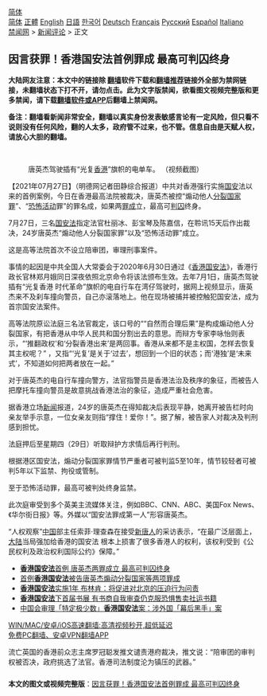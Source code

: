  <!-- 面包屑导航 --> <div class="breadcrumb"><!-- GTranslate: https://gtranslate.io/ -->  <div class="switcher notranslate">  <div class="selected">  <a href="#" onclick="return false;"> 简体</a>  </div>  <div class="option">  <a href="https://www.bannedbook.org" onclick="doGTranslate('zh-CN|zh-CN');jQuery('div.switcher div.selected a').html(jQuery(this).html());return false;" title="简体中文" class="nturl selected"> 简体</a>  <a href="https://www.bannedbook.org/zh-tw/" onclick="doGTranslate('zh-CN|zh-TW');jQuery('div.switcher div.selected a').html(jQuery(this).html());return false;" title="繁體中文" class="nturl"> 正體</a>  <a href="https://www.bannedbook.org/en/" onclick="doGTranslate('zh-CN|en');jQuery('div.switcher div.selected a').html(jQuery(this).html());return false;" title="English" class="nturl"> English</a>  <a href="https://www.bannedbook.org/ja/" onclick="doGTranslate('zh-CN|ja');jQuery('div.switcher div.selected a').html(jQuery(this).html());return false;" title="日本語" class="nturl"> 日語</a>  <a href="https://www.bannedbook.org/ko/" onclick="doGTranslate('zh-CN|ko');jQuery('div.switcher div.selected a').html(jQuery(this).html());return false;" title="한국어" class="nturl"> 한국어</a>  <a href="https://www.bannedbook.org/de/" onclick="doGTranslate('zh-CN|de');jQuery('div.switcher div.selected a').html(jQuery(this).html());return false;" title="Deutsch" class="nturl"> Deutsch</a>  <a href="https://www.bannedbook.org/fr/" onclick="doGTranslate('zh-CN|fr');jQuery('div.switcher div.selected a').html(jQuery(this).html());return false;" title="Français" class="nturl"> Français</a>  <a href="https://www.bannedbook.org/ru/" onclick="doGTranslate('zh-CN|ru');jQuery('div.switcher div.selected a').html(jQuery(this).html());return false;" title="Русский" class="nturl"> Русский</a>  <a href="https://www.bannedbook.org/es/" onclick="doGTranslate('zh-CN|es');jQuery('div.switcher div.selected a').html(jQuery(this).html());return false;" title="Español" class="nturl"> Español</a>  <a href="https://www.bannedbook.org/it/" onclick="doGTranslate('zh-CN|it');jQuery('div.switcher div.selected a').html(jQuery(this).html());return false;" title="Italiano" class="nturl"> Italiano</a>  </div>  </div>      <div class='breadcrumb-sub'><!-- Breadcrumb NavXT 6.3.0 --> <a href="https://www.bannedbook.org/" class="home">禁闻网</a> &gt; <a href="https://www.bannedbook.org/bnews/comments/" class="category">新闻评论</a> &gt; 正文</div></div><h2>因言获罪！香港国安法首例罪成 最高可判囚终身</h2> <p class="notice"><b>大陆网友注意：本文中的链接除 <a href="https://github.com/bannedbook/fanqiang" >翻墙</a>软件下载和<a href="https://github.com/killgcd/justmysocks/blob/master/README.md">翻墙推荐</a>链接外全部为禁网链接，未翻墙状态下打不开，请勿点击。此为文字版禁闻，欲看图文视频完整版和更多禁闻，请下载<a href="https://github.com/bannedbook/fanqiang">翻墙软件或APP</a>后翻墙上禁闻网。</p><p>备注：翻墙看新闻非常安全，翻墙以真实身份发表敏感言论有一定风险，但只看不说则没有任何风险，翻的人太多，政府管不过来，也不管。信息自由是天赋人权，请放心大胆的翻墙。</b></p>  <div class="entry"> <br /> <figure><a href="https://i2.wp.com/upload-images-bucket-v64rleca837do.s3.eu-west-1.amazonaws.com/wp-content/uploads/2021/06/23224106/Screen-Shot-2021-06-23-at-18.40.43.png?fit=1714%2C1280&#038;ssl=1" data-caption="唐英杰驾驶插有“光复香港”旗帜的电单车。 （视频截图）"></a><figcaption class="wp-caption-text">唐英杰驾驶插有“光复<a href="https://www.bannedbook.org/bnews/tag/%e9%a6%99%e6%b8%af/" class="st_tag internal_tag" rel="tag" title="标签 香港 下的日志">香港</a>”旗帜的电单车。 （视频截图）</figcaption></figure> <p>【2021年07月27日】（明德网记者田静综合报道）中共对香港强行实施<a href="https://www.bannedbook.org/bnews/tag/%E5%9B%BD%E5%AE%89/" class="st_tag internal_tag" rel="tag" title="标签 国安 下的日志">国安</a>法以来的首例案例，今日在香港最高法院被裁决，唐英杰被控“煽动他人<a href="https://www.bannedbook.org/bnews/tag/%E5%88%86%E8%A3%82%E5%9B%BD%E5%AE%B6%E7%BD%AA/" class="st_tag internal_tag" rel="tag" title="标签 分裂国家罪 下的日志">分裂国家罪</a>”、“<a href="https://www.bannedbook.org/bnews/tag/%E6%81%90%E6%80%96%E6%B4%BB%E5%8A%A8/" class="st_tag internal_tag" rel="tag" title="标签 恐怖活动 下的日志">恐怖活动</a>罪”的罪名成，如果两<a href="https://www.bannedbook.org/bnews/tag/%E7%BD%AA%E6%88%90/" class="st_tag internal_tag" rel="tag" title="标签 罪成 下的日志">罪成</a>立，最高可<a href="https://www.bannedbook.org/bnews/tag/%E5%88%A4%E5%9B%9A/" class="st_tag internal_tag" rel="tag" title="标签 判囚 下的日志">判囚</a>终身。</p> <p>7月27日，三名<a href="https://www.bannedbook.org/bnews/tag/%e5%9b%bd%e5%ae%89%e6%b3%95/" class="st_tag internal_tag" rel="tag" title="标签 国安法 下的日志">国安法</a>指定法官杜丽冰、彭宝琴及陈嘉信，在聆讯15天后作出裁决，24岁唐英杰“煽动他人分裂国家罪”以及“恐怖活动罪”成立。</p> <p>这是高等法院首次不设立陪审团，审理刑事案件。</p>  <p>事情的起因是中共全国人大常委会于2020年6月30日通过《<a href="https://www.bannedbook.org/bnews/tag/%e9%a6%99%e6%b8%af%e5%9b%bd%e5%ae%89%e6%b3%95/" class="st_tag internal_tag" rel="tag" title="标签 香港国安法 下的日志">香港国安法</a>》，香港行政长官林郑月娥同日深夜依照北京命令将该法颁布生效。去年7月1日，唐英杰驾驶插有“光复香港 时代革命”旗帜的电自行车在湾仔驾驶时，据网上视频显示，唐英杰来不及刹车撞向警员，自己亦滚落地上。他在现场被捕并被控触犯国安法，成为首宗国安法案件。</p> <p>高等法院原讼法庭三名法官裁定，该口号的““自然而合理后果”是构成煽动他人分裂国家，有把香港从中华人民共和国分割出去的意思。而辩方专家李咏怡则表示，“‘推翻政权’和‘分裂香港出来’是两回事。香港从来都不是主权国，怎样去恢复其主权呢？” ，又指“‘光复’是关于‘过去’，想回到一个旧的状态；而‘港独’是‘未来式’，不知道如何把两者放在一起。”</p> <p>对于唐英杰的电自行车撞向警方，法官指警员是香港法治及秩序的象征，而被告人把摩托车撞向警员是故意挑战香港法治的象征，造成严重社会危害。</p>  <p>据香港立场<span class='wp_keywordlink_affiliate'><a href="https://www.bannedbook.org/" title="新闻">新闻</a></span>报道，24岁的唐英杰在得知裁决后表现平静，她离开被告栏时向亲友举手示意，一位女亲友则指“撑住！爱你！”。据了解，被告家人对裁决及判刑感到担忧。</p> <p>法庭押后至星期四（29日）听取辩护方求情后再行判刑。</p> <p>根据港区国安法，煽动分裂国家罪情节严重者可被判监5至10年，情节较轻者可被判5年以下监禁、拘役或管制。</p>  <p>至于恐怖活动罪，最高可被判处终身监禁。</p> <p>此次庭审受到多个英美主流媒体关注，例如BBC、CNN、ABC、美国Fox News、《华尔街日报》等。外媒以“国安法罪成第一人”形容唐英杰。</p> <p>“人权观察”<span class='wp_keywordlink_affiliate'><a href="https://www.bannedbook.org/" title="中国" target="_blank">中国</a></span>部主任索菲·理查森在接受<span class='wp_keywordlink_affiliate'><a href="https://www.ntdtv.com/" title="新唐人">新唐人</a></span>的采访表示，“在最广泛层面上，<span class='wp_keywordlink_affiliate'><a href="https://www.bannedbook.org/" title="大陆" target="_blank">大陆</a></span>当局强加给香港的国安法 根本上损害了很多香港人的权利，该权利受到《公民权利及政治权利国际公约》保障。”</p>  <ul class='op-related-articles' title='相关阅读'> <li><a href='https://www.bannedbook.org/bnews/comments/20210728/1595390.html' target='_blank'><b>香港国安法</b>首例 唐英杰两罪成立 最高可判囚终身</a></li> <li><a href='https://www.bannedbook.org/bnews/baitai/20210727/1595225.html' target='_blank'>首例<b>香港国安法</b>被告唐英杰煽动分裂国家等两项罪成</a></li> <li><a href='https://www.bannedbook.org/bnews/comments/20210717/1588913.html' target='_blank'><b>香港国安法</b>实施1年 布林肯：将促进对北京的压迫行为问责</a></li> <li><a href='https://www.bannedbook.org/bnews/cnnews/hknews/20210715/1587244.html' target='_blank'><b>香港国安法</b>下首届书展 有书商自我审查仍克服恐惧售卖社运书籍</a></li> <li><a href='https://www.bannedbook.org/bnews/headline/20210705/1580803.html' target='_blank'>中国会审理「特定极少数」<b>香港国安法</b>案：涉外国「幕后黑手」案</a></li> </ul> <p class="texttj"> <a href="https://github.com/bannedbook/fanqiang/wiki/V2ray%E6%9C%BA%E5%9C%BA" target="_blank">WIN/MAC/安卓/iOS高速翻墙:高清视频秒开,超低延迟</a><br/> <a href="https://github.com/bannedbook/fanqiang/wiki/%E7%A6%81%E9%97%BB%E7%BD%91%E5%AE%89%E5%8D%93%E7%BF%BB%E5%A2%99%E6%96%B0%E9%97%BBAPP" target="_blank">免费PC翻墙、安卓VPN翻墙APP</a></p><p>流亡英国的香港前众志主席罗冠聪发推文谴责港府裁决，推文说：“陪审团的审判权被否决，政府挑选了法官。香港司法制度沦为镇压的武器。”</p><a name='sharetosocial'></a>  <div style="margin-bottom:5px;padding-bottom:5px;clear:both"> <div id="archive-pix-1" class="banner-ads"> <!-- AuctionX Display platform tag START --> <div id="26318x728x90x621x_ADSLOT2" clicktrack="%%CLICK_URL_ESC%%"></div> <!-- AuctionX Display platform tag END --> </div> <div id="archive-pix-2" class="banner-ads"> <!-- AuctionX Display platform tag START --> <div id="26315x300x250x621x_ADSLOT2" clicktrack="%%CLICK_URL_ESC%%"></div> <!-- AuctionX Display platform tag END --> </div> </div>  <div id="archive-pix-1" class="banner-ads"> <!-- AuctionX Display platform tag START --> <div id="26318x728x90x621x_ADSLOT3" clicktrack="%%CLICK_URL_ESC%%"></div> <!-- AuctionX Display platform tag END --> </div> <div><b>本文的图文或视频完整版</b>：<a href='https://www.bannedbook.org/bnews/comments/20210728/1595484.html'>因言获罪！香港国安法首例罪成 最高可判囚终身</a></div>  </div><!--END ENTRY--> 